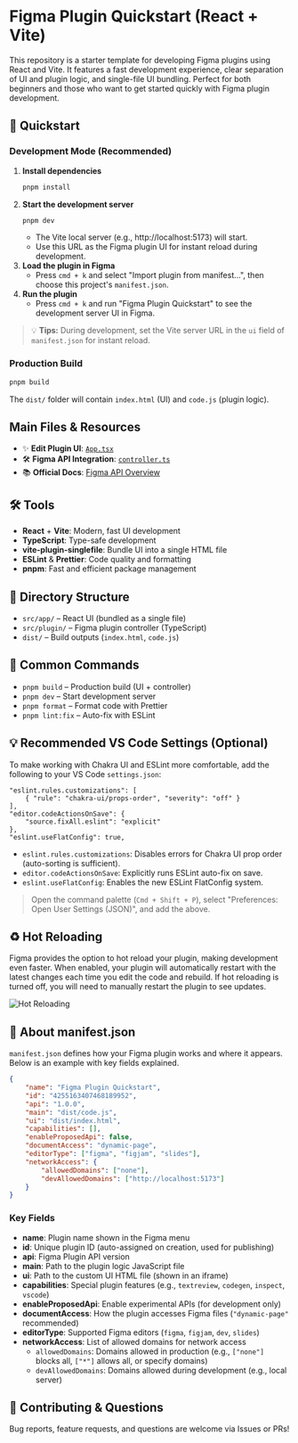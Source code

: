 # Figma Plugin Quickstart (React + Vite)

This repository is a starter template for developing Figma plugins using React and Vite. It features a fast development experience, clear separation of UI and plugin logic, and single-file UI bundling. Perfect for both beginners and those who want to get started quickly with Figma plugin development.

## 🚀 Quickstart

### Development Mode (Recommended)

1. **Install dependencies**
    ```sh
    pnpm install
    ```
2. **Start the development server**
    ```sh
    pnpm dev
    ```
    - The Vite local server (e.g., http://localhost:5173) will start.
    - Use this URL as the Figma plugin UI for instant reload during development.
3. **Load the plugin in Figma**
    - Press `cmd + k` and select "Import plugin from manifest...", then choose this project's `manifest.json`.
4. **Run the plugin**
    - Press `cmd + k` and run "Figma Plugin Quickstart" to see the development server UI in Figma.

> 💡 **Tips:** During development, set the Vite server URL in the `ui` field of `manifest.json` for instant reload.

### Production Build

```sh
pnpm build
```

The `dist/` folder will contain `index.html` (UI) and `code.js` (plugin logic).

## Main Files & Resources

- ✨ **Edit Plugin UI**: [`App.tsx`](./src/app/App.tsx)
- 🛠️ **Figma API Integration**: [`controller.ts`](./src/plugin/controller.ts)
- 📚 **Official Docs**: [Figma API Overview](https://www.figma.com/plugin-docs/api/api-overview/)

## 🛠️ Tools

- **React** + **Vite**: Modern, fast UI development
- **TypeScript**: Type-safe development
- **vite-plugin-singlefile**: Bundle UI into a single HTML file
- **ESLint** & **Prettier**: Code quality and formatting
- **pnpm**: Fast and efficient package management

## 📁 Directory Structure

- `src/app/` – React UI (bundled as a single file)
- `src/plugin/` – Figma plugin controller (TypeScript)
- `dist/` – Build outputs (`index.html`, `code.js`)

## 🔖 Common Commands

- `pnpm build` – Production build (UI + controller)
- `pnpm dev` – Start development server
- `pnpm format` – Format code with Prettier
- `pnpm lint:fix` – Auto-fix with ESLint

## 💡 Recommended VS Code Settings (Optional)

To make working with Chakra UI and ESLint more comfortable, add the following to your VS Code `settings.json`:

```jsonc
"eslint.rules.customizations": [
    { "rule": "chakra-ui/props-order", "severity": "off" }
],
"editor.codeActionsOnSave": {
    "source.fixAll.eslint": "explicit"
},
"eslint.useFlatConfig": true,
```

- `eslint.rules.customizations`: Disables errors for Chakra UI prop order (auto-sorting is sufficient).
- `editor.codeActionsOnSave`: Explicitly runs ESLint auto-fix on save.
- `eslint.useFlatConfig`: Enables the new ESLint FlatConfig system.

> Open the command palette (`Cmd + Shift + P`), select "Preferences: Open User Settings (JSON)", and add the above.

## ♻️ Hot Reloading

Figma provides the option to hot reload your plugin, making development even faster. When enabled, your plugin will automatically restart with the latest changes each time you edit the code and rebuild. If hot reloading is turned off, you will need to manually restart the plugin to see updates.

![Hot Reloading](https://static.figma.com/uploads/d8cf8d1e1f383f26fa6c800a33dbcfdaf201a807)

## 📝 About manifest.json

`manifest.json` defines how your Figma plugin works and where it appears. Below is an example with key fields explained.

```json
{
    "name": "Figma Plugin Quickstart",
    "id": "4255163407468189952",
    "api": "1.0.0",
    "main": "dist/code.js",
    "ui": "dist/index.html",
    "capabilities": [],
    "enableProposedApi": false,
    "documentAccess": "dynamic-page",
    "editorType": ["figma", "figjam", "slides"],
    "networkAccess": {
        "allowedDomains": ["none"],
        "devAllowedDomains": ["http://localhost:5173"]
    }
}
```

### Key Fields

- **name**: Plugin name shown in the Figma menu
- **id**: Unique plugin ID (auto-assigned on creation, used for publishing)
- **api**: Figma Plugin API version
- **main**: Path to the plugin logic JavaScript file
- **ui**: Path to the custom UI HTML file (shown in an iframe)
- **capabilities**: Special plugin features (e.g., `textreview`, `codegen`, `inspect`, `vscode`)
- **enableProposedApi**: Enable experimental APIs (for development only)
- **documentAccess**: How the plugin accesses Figma files (`"dynamic-page"` recommended)
- **editorType**: Supported Figma editors (`figma`, `figjam`, `dev`, `slides`)
- **networkAccess**: List of allowed domains for network access
    - `allowedDomains`: Domains allowed in production (e.g., `["none"]` blocks all, `["*"]` allows all, or specify domains)
    - `devAllowedDomains`: Domains allowed during development (e.g., local server)

## 📣 Contributing & Questions

Bug reports, feature requests, and questions are welcome via Issues or PRs!
